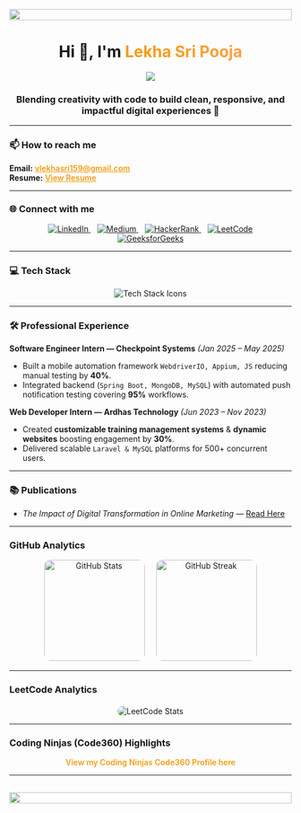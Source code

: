 <!-- Banner -->
<p align="center">
  <img src="https://i.imgur.com/dBaSKWF.gif" height="20" width="100%">
</p>

<h1 align="center">
  Hi 👋, I'm <span style="background: linear-gradient(90deg, #f39c12, #ff9f43); -webkit-background-clip: text; -webkit-text-fill-color: transparent;">Lekha Sri Pooja</span>
</h1>

<!-- Typing animation -->
<p align="center">
  <img src="https://readme-typing-svg.herokuapp.com?size=28&color=ff8c00&center=true&width=510&lines=Passionate+Coder+%26+Problem+Solver;Full-Stack+Developer;Tech+Enthusiast+%7C+Innovator;Always+Learning+New+Things" />
</p>


<h3 align="center">
  Blending creativity with code to build clean, responsive, and impactful digital experiences 🚀
</h3>

---

### 📫 How to reach me
<p>
  <strong>Email:</strong> <a href="mailto:vlekhasri159@gmail.com" style="color:#f39c12; font-weight: 600;">vlekhasri159@gmail.com</a><br/>
  <strong>Resume:</strong> <a href="https://drive.google.com/file/d/1RewYSXq4XNmtExd5K2bzlGUIx4wQB2Fx/view?usp=sharing" target="_blank" rel="noopener" style="color:#f39c12; font-weight: 600;">View Resume</a>
</p>

---

### 🌐 Connect with me
<p align="center">
  <a href="https://linkedin.com/in/lekha-sri-pooja-v-a2a13a20b" target="_blank" rel="noopener" style="margin: 0 6px;">
    <img src="https://img.shields.io/badge/LinkedIn-0077B5.svg?&style=for-the-badge&logo=linkedin&logoColor=white" alt="LinkedIn" />
  </a>
  <a href="https://medium.com/@vlekhasri159" target="_blank" rel="noopener" style="margin: 0 6px;">
    <img src="https://img.shields.io/badge/Medium-12100E.svg?&style=for-the-badge&logo=medium&logoColor=white" alt="Medium" />
  </a>
  <a href="https://www.hackerrank.com/vlekhasri159" target="_blank" rel="noopener" style="margin: 0 6px;">
    <img src="https://img.shields.io/badge/HackerRank-2EC866?style=for-the-badge&logo=HackerRank&logoColor=white" alt="HackerRank" />
  </a>
  <a href="https://leetcode.com/vlekhasri159" target="_blank" rel="noopener" style="margin: 0 6px;">
    <img src="https://img.shields.io/badge/LeetCode-FFA116?style=for-the-badge&logo=leetcode&logoColor=white" alt="LeetCode" />
  </a>
  <a href="https://auth.geeksforgeeks.org/user/vlekhasri159" target="_blank" rel="noopener" style="margin: 0 6px;">
    <img src="https://img.shields.io/badge/GeeksforGeeks-0F9D58?style=for-the-badge&logo=geeksforgeeks&logoColor=white" alt="GeeksforGeeks" />
  </a>
</p>

---

### 💻 Tech Stack
<p align="center" style="margin-top: 16px;">
  <img src="https://skillicons.dev/icons?i=java,python,cpp,js,ts,html,css,react,nodejs,express,angular,bootstrap,tailwind,docker,git,mongodb,mysql,postgres,firebase,flask,spring" alt="Tech Stack Icons" />
</p>

---

### 🛠 Professional Experience

**Software Engineer Intern — Checkpoint Systems** *(Jan 2025 – May 2025)*  
- Built a mobile automation framework `WebdriverIO, Appium, JS` reducing manual testing by **40%**.  
- Integrated backend (`Spring Boot, MongoDB, MySQL`) with automated push notification testing covering **95%** workflows.  

**Web Developer Intern — Ardhas Technology** *(Jun 2023 – Nov 2023)*  
- Created **customizable training management systems** & **dynamic websites** boosting engagement by **30%**.  
- Delivered scalable `Laravel & MySQL` platforms for 500+ concurrent users.  

---

### 📚 Publications
- *The Impact of Digital Transformation in Online Marketing* — [Read Here](https://matjournals.co.in/index.php/JoDMM/article/view/178)  

---

### ​GitHub Analytics
<p align="center">
  <img src="https://github-readme-stats.vercel.app/api?username=LekhaSri1509&show_icons=true&theme=tokyonight" alt="GitHub Stats" height="180" style="margin-right: 16px; border-radius: 12px;" />
  <img src="https://github-readme-streak-stats.herokuapp.com/?user=LekhaSri1509&theme=tokyonight" alt="GitHub Streak" height="180" style="border-radius: 12px;" />
</p>

---

### ​LeetCode Analytics
<p align="center" style="margin-top: 20px;">
  <img src="https://leetcard.jacoblin.cool/vlekhasri159?theme=dark&font=Karma&ext=heatmap" alt="LeetCode Stats" style="border-radius: 12px;" />
</p>

---

### ​Coding Ninjas (Code360) Highlights
<p align="center" style="margin-top: 12px; font-weight: 600;">
  <a href="https://www.naukri.com/code360/profile/6143628c-05e8-4c32-a374-87a0881b6ba9" target="_blank" rel="noopener" style="color:#f39c12; text-decoration: none;">
    View my Coding Ninjas Code360 Profile here
  </a>
</p>

---

<!-- Footer Animation -->
<p align="center" style="margin-top: 30px;">
  <img src="https://i.imgur.com/dBaSKWF.gif" height="20" width="100%">
</p>
